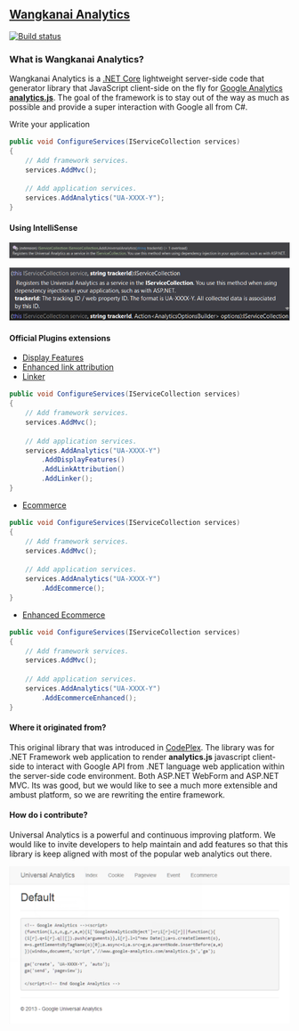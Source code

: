 ## [Wangkanai Analytics](http://analytics.wangkanai.org/)

[![Build status](https://ci.appveyor.com/api/projects/status/t46adtm386rxiqam?svg=true)](https://ci.appveyor.com/project/wangkanai/analytics)

### What is Wangkanai Analytics?
Wangkanai Analytics is a [.NET Core](https://dotnet.github.io/) lightweight server-side code that generator library that JavaScript client-side on the fly for [Google Analytics **analytics.js**](https://developers.google.com/analytics/devguides/collection/analyticsjs/). The goal of the framework is to stay out of the way as much as possible and provide a super interaction with Google all from C#.

Write your application

```csharp
public void ConfigureServices(IServiceCollection services)
{
    // Add framework services.
    services.AddMvc();

    // Add application services.
    services.AddAnalytics("UA-XXXX-Y");
}
```

#### Using IntelliSense

![AddAnalytics IntelliSense](wiki/images/AddAnalytics-Intellisense.png)

![AddAnalytics TrackerId](wiki/images/AddAnalytics-trackerId.png)

#### Official Plugins extensions
- [Display Features](https://developers.google.com/analytics/devguides/collection/analyticsjs/display-features)
- [Enhanced link attribution](https://developers.google.com/analytics/devguides/collection/analyticsjs/enhanced-link-attribution)
- [Linker](https://developers.google.com/analytics/devguides/collection/analyticsjs/linker)
```csharp
public void ConfigureServices(IServiceCollection services)
{
    // Add framework services.
    services.AddMvc();

    // Add application services.
    services.AddAnalytics("UA-XXXX-Y")
        .AddDisplayFeatures()
        .AddLinkAttribution()
        .AddLinker();        
}
```
- [Ecommerce](https://developers.google.com/analytics/devguides/collection/analyticsjs/ecommerce)
```csharp
public void ConfigureServices(IServiceCollection services)
{
    // Add framework services.
    services.AddMvc();

    // Add application services.
    services.AddAnalytics("UA-XXXX-Y")
        .AddEcommerce();        
}
```
- [Enhanced Ecommerce](https://developers.google.com/analytics/devguides/collection/analyticsjs/enhanced-ecommerce)
```csharp
public void ConfigureServices(IServiceCollection services)
{
    // Add framework services.
    services.AddMvc();

    // Add application services.
    services.AddAnalytics("UA-XXXX-Y")
        .AddEcommerceEnhanced();        
}
```

#### Where it originated from?
This original library that was introduced in [CodePlex](http://Analytics.codeplex.com). The library was for .NET Framework web application to render **analytics.js** javascript client-side to interact with Google API from .NET language web application within the server-side code environment. Both ASP.NET WebForm and ASP.NET MVC. Its was good, but we would like to see a much more extensible and ambust platform, so we are rewriting the entire framework.

#### How do i contribute?
Universal Analytics is a powerful and continuous improving platform. We would like to invite developers to help maintain and add features so that this library is keep aligned with most of the popular web analytics out there. 


![mvc showcase](https://raw.githubusercontent.com/wangkanai/analytics/master/Analytics/wiki/Universal-Analytics-Mvc.png)
